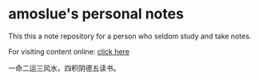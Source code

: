 # amoslue's personal notes

This this a note repository for a person who seldom study and take notes.

For visiting content online:
[click here](https://amoslue.github.io/public-obsidian/)

一命二运三风水，四积阴德五读书。

